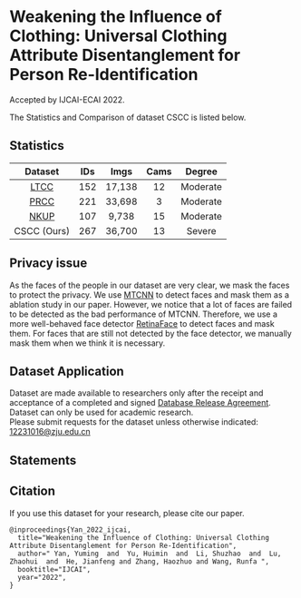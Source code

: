 # Weakening the Influence of Clothing: Universal Clothing Attribute Disentanglement for Person Re-Identification
Accepted by IJCAI-ECAI 2022.  


The Statistics and Comparison of dataset CSCC is listed below.  
## Statistics

|    Dataset                                         | IDs |  Imgs  | Cams |  Degree  |
| :------------:                                     | :---: | :---: |:---: | :---:   |
|  [LTCC](https://arxiv.org/abs/2005.12633)                                          | 152   |17,138 |12    |Moderate |
| [PRCC](https://arxiv.org/abs/2002.02295)           | 221   |33,698 |3     |Moderate |
| [NKUP](https://onlinelibrary.wiley.com/doi/epdf/10.1002/int.22276)         | 107   |9,738  |15    |Moderate |
|   CSCC (Ours)       | 267   |36,700 |13    |Severe   |

## Privacy issue
As the faces of the people in our dataset are very clear, we mask the faces to protect the privacy. We use [MTCNN](https://ieeexplore.ieee.org/document/7553523/) to detect faces and mask them as a ablation study in our paper. However, we notice that a lot of faces are failed to be detected as the bad performance of MTCNN. Therefore, we use a more well-behaved face detector [RetinaFace](https://openaccess.thecvf.com/content_CVPR_2020/html/Deng_RetinaFace_Single-Shot_Multi-Level_Face_Localisation_in_the_Wild_CVPR_2020_paper.html) to detect faces and mask them. For faces that are still not detected by the face detector, we manually mask them when we think it is necessary.

## Dataset Application
Dataset are made available to researchers only after the receipt and acceptance of a completed and signed [Database Release Agreement](./Database_Release_Agreement.pdf). Dataset can only be used for academic research.  
Please submit requests for the dataset unless otherwise indicated: 12231016@zju.edu.cn
## Statements

## Citation

If you use this dataset for your research, please cite our paper.
```
@inproceedings{Yan_2022_ijcai,
  title="Weakening the Influence of Clothing: Universal Clothing Attribute Disentanglement for Person Re-Identification",
  author=" Yan, Yuming  and  Yu, Huimin  and  Li, Shuzhao  and  Lu, Zhaohui  and  He, Jianfeng and Zhang, Haozhuo and Wang, Runfa ",
  booktitle="IJCAI",
  year="2022",
}
```

